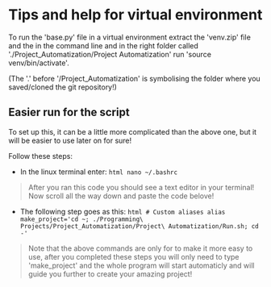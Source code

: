 # Tips and help for virtual environment

To run the 'base.py' file in a virtual environment extract the 'venv.zip' file and the in the command line and in the right folder called './Project_Automatization/Project Automatization' run 'source venv/bin/activate'. 

(The '.' before '/Project_Automatization' is symbolising the folder where you saved/cloned the git repository!)

## Easier run for the script

To set up this, it can be a little more complicated than the above one, but it will be easier to use later on for sure! 

Follow these steps:
- In the linux terminal enter:
        ```html
        nano ~/.bashrc
        ```
> After you ran this code you should see a text editor in your terminal! Now scroll all the way down and paste the code belove!
- The following step goes as this:
        ```html
        # Custom aliases
        alias make_project='cd ~; ./Programming\ Projects/Project_Automatization/Project\ Automatization/Run.sh; cd -'
        ```
> Note that the above commands are only for to make it more easy to use, after you completed these steps you will only need to type 'make_project' and the whole program will start automaticly and will guide you further to create your amazing project!